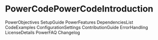 # PowerCodePowerCodeIntroduction
PowerObjectives
SetupGuide
PowerFeatures
DependenciesList
CodeExamples
ConfigurationSettings
ContributionGuide
ErrorHandling
LicenseDetails
PowerFAQ
Changelog
